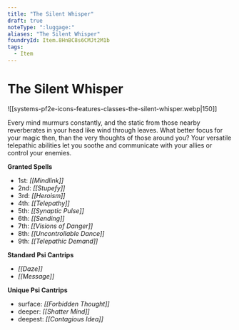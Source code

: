 ```yaml
---
title: "The Silent Whisper"
draft: true
noteType: ":luggage:"
aliases: "The Silent Whisper"
foundryId: Item.8HnBC8s6CMJt2M1b
tags:
  - Item
---
```


# The Silent Whisper
![[systems-pf2e-icons-features-classes-the-silent-whisper.webp|150]]

Every mind murmurs constantly, and the static from those nearby reverberates in your head like wind through leaves. What better focus for your magic then, than the very thoughts of those around you? Your versatile telepathic abilities let you soothe and communicate with your allies or control your enemies.

**Granted Spells**

*   1st: _[[Mindlink]]_
*   2nd: _[[Stupefy]]_
*   3rd: _[[Heroism]]_
*   4th: _[[Telepathy]]_
*   5th: _[[Synaptic Pulse]]_
*   6th: _[[Sending]]_
*   7th: _[[Visions of Danger]]_
*   8th: _[[Uncontrollable Dance]]_
*   9th: _[[Telepathic Demand]]_

**Standard Psi Cantrips**

*   _[[Daze]]_
*   _[[Message]]_

**Unique Psi Cantrips**

*   surface: _[[Forbidden Thought]]_
*   deeper: _[[Shatter Mind]]_
*   deepest: _[[Contagious Idea]]_
